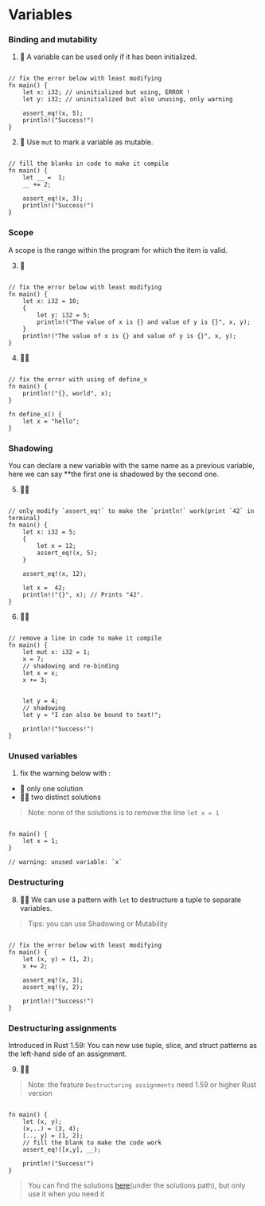 # Variables

### Binding and mutability
1. 🌟 A variable can be used only if it has been initialized.
```rust,editable

// fix the error below with least modifying
fn main() {
    let x: i32; // uninitialized but using, ERROR !
    let y: i32; // uninitialized but also unusing, only warning

    assert_eq!(x, 5);
    println!("Success!")
}
```

2. 🌟 Use `mut` to mark a variable as mutable.
```rust,editable

// fill the blanks in code to make it compile
fn main() {
    let __ =  1;
    __ += 2; 
    
    assert_eq!(x, 3);
    println!("Success!")
}
```

### Scope
A scope is the range within the program for which the item is valid.

3. 🌟 
```rust,editable

// fix the error below with least modifying
fn main() {
    let x: i32 = 10;
    {
        let y: i32 = 5;
        println!("The value of x is {} and value of y is {}", x, y);
    }
    println!("The value of x is {} and value of y is {}", x, y); 
}
```

4. 🌟🌟 
```rust,editable

// fix the error with using of define_x
fn main() {
    println!("{}, world", x); 
}

fn define_x() {
    let x = "hello";
}
```

### Shadowing
You can declare a new variable with the same name as a previous variable, here we can say **the first one is shadowed by the second one.

5. 🌟🌟 
```rust,editable

// only modify `assert_eq!` to make the `println!` work(print `42` in terminal)
fn main() {
    let x: i32 = 5;
    {
        let x = 12;
        assert_eq!(x, 5);
    }

    assert_eq!(x, 12);

    let x =  42;
    println!("{}", x); // Prints "42".
}
```

6. 🌟🌟 
```rust,editable

// remove a line in code to make it compile
fn main() {
    let mut x: i32 = 1;
    x = 7;
    // shadowing and re-binding
    let x = x; 
    x += 3;


    let y = 4;
    // shadowing
    let y = "I can also be bound to text!"; 

    println!("Success!")
}
```

### Unused variables
1. fix the warning below with :

- 🌟  only one solution
- 🌟🌟  two distinct solutions

> Note: none of the solutions is to remove the line `let x = 1` 

```rust,editable

fn main() {
    let x = 1; 
}

// warning: unused variable: `x`
```

### Destructuring
8. 🌟🌟 We can use a pattern with `let` to destructure a tuple to separate variables.

> Tips: you can use Shadowing or Mutability

```rust,editable

// fix the error below with least modifying
fn main() {
    let (x, y) = (1, 2);
    x += 2;

    assert_eq!(x, 3);
    assert_eq!(y, 2);

    println!("Success!")
}
```

### Destructuring assignments
Introduced in Rust 1.59: You can now use tuple, slice, and struct patterns as the left-hand side of an assignment.

9. 🌟🌟

> Note: the feature `Destructuring assignments` need 1.59 or higher Rust version

```rust,editable

fn main() {
    let (x, y);
    (x,..) = (3, 4);
    [.., y] = [1, 2];
    // fill the blank to make the code work
    assert_eq!([x,y], __);

    println!("Success!")
} 
```


> You can find the solutions [here](https://github.com/sunface/rust-by-practice)(under the solutions path), but only use it when you need it
